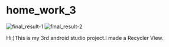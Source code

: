 # home_work_3
![final_result-1](https://github.com/IslamBratan/home_work_3/assets/116435912/4038b73f-733c-424d-977c-7a6ca04a54cc)
![final_result-2](https://github.com/IslamBratan/home_work_3/assets/116435912/96aaa271-893b-47f3-9c92-ab7c6e8ce5bf)

Hi:)This is my 3rd android studio project.I made a Recycler View.
